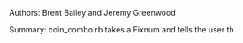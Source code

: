 Authors: Brent Bailey and Jeremy Greenwood

Summary: coin_combo.rb takes a Fixnum and tells the user th
